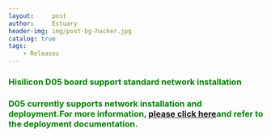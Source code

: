 ```yaml
---
layout:     post
author:     Estuary
header-img: img/post-bg-hacker.jpg
catalog: true
tags:
    - Releases
---
```


<h3><span style="color: #008000;"><strong>Hisilicon D05 board support standard network installation </strong></span></h3>
<h3><span style="color: #008000;"><strong>D05 currently supports network installation and deployment.For more information, <a href="https://github.com/open-estuary/estuary/blob/master/doc/Deploy_Manual.4All.md">please click here</a>and refer to the deployment documentation.</strong></span></h3>
</tr>

